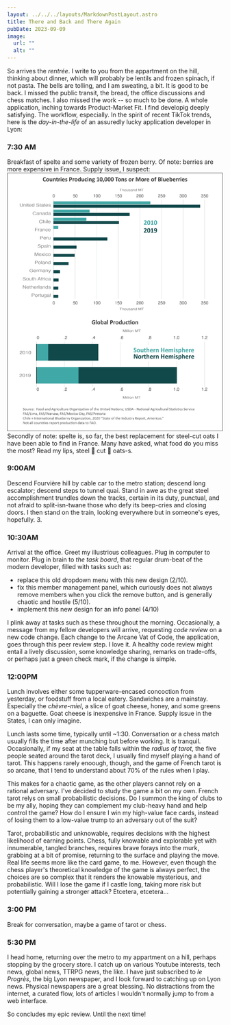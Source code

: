```yaml
---
layout: ../../../layouts/MarkdownPostLayout.astro
title: There and Back and There Again
pubDate: 2023-09-09
image:
  url: ""
  alt: ""
---
```


So arrives the _rentrée_. I write to you from the appartment on the hill, thinking about dinner, which will probably be lentils and frozen spinach, if not pasta. The bells are tolling, and I am sweating, a bit. It is good to be back. I missed the public transit, the bread, the office discussions and chess matches. I also missed the work -- so much to be done. A whole application, inching towards Product-Market Fit. I find developig deeply satisfying. The workflow, especially. In the spirit of recent TikTok trends, here is the _day-in-the-life_ of an assuredly lucky application developer in Lyon:

### 7:30 AM

Breakfast of spelte and some variety of frozen berry. Of note: berries are more expensive in France. Supply issue, I suspect: ![Blueberry production globally, courtesy the [Foreign Agricultural Service](https://www.fas.usda.gov/data/blueberries-around-globe-past-present-and-future)](../../../images/blueberry.png) Secondly of note: spelte is, so far, the best replacement for steel-cut oats I have been able to find in France. Many have asked, what food do you miss the most? Read my lips, steel 👏 cut 👏 oats-s.

### 9:00AM

Descend Fourvière hill by cable car to the metro station; descend long escalator; descend steps to tunnel quai. Stand in awe as the great steel accomplishment trundles down the tracks, certain in its duty, punctual, and not afraid to split-isn-twane those who defy its beep-cries and closing doors. I then stand on the train, looking everywhere but in someone's eyes, hopefully. 3.

### 10:30AM

Arrival at the office. Greet my illustrious colleagues. Plug in computer to monitor. Plug in brain to _the task board_, that regular drum-beat of the modern developer, filled with tasks such as:

- replace this old dropdown menu with this new design (2/10).
- fix this member management panel, which curiously does not always remove members when you click the remove button, and is generally chaotic and hostile (5/10).
- implement this new design for an info panel (4/10)

I plink away at tasks such as these throughout the morning. Occasionally, a message from my fellow developers will arrive, requesting _code review_ on a new code change. Each change to the Arcane Vat of Code, the application, goes through this peer review step. I love it. A healthy code review might entail a lively discussion, some knowledge sharing, remarks on trade-offs, or perhaps just a green check mark, if the change is simple.

### 12:00PM

Lunch involves either some tupperware-encased concoction from yesterday, or foodstuff from a local eatery. Sandwiches are a mainstay. Especially the _chèvre-miel_, a slice of goat cheese, honey, and some greens on a baguette. Goat cheese is inexpensive in France. Supply issue in the States, I can only imagine.

Lunch lasts some time, typically until ~1:30. Conversation or a chess match usually fills the time after munching but before working. It is tranquil. Occasionally, if my seat at the table falls within the _radius of tarot_, the five people seated around the tarot deck, I usually find myself playing a hand of tarot. This happens rarely enoough, though, and the game of French tarot is so arcane, that I tend to understand about 70% of the rules when I play.

This makes for a chaotic game, as the other players cannot rely on a rational adversary. I've decided to study the game a bit on my own. French tarot relys on small probabilistic decisions. Do I summon the king of clubs to be my ally, hoping they can complement my club-heavy hand and help control the game? How do I ensure I win my high-value face cards, instead of losing them to a low-value trump to an adversary out of the suit?

Tarot, probabilistic and unknowable, requires decisions with the highest likelihood of earning points. Chess, fully knowable and explorable yet with innumerable, tangled branches, requires brave forays into the murk, grabbing at a bit of promise, returning to the surface and playing the move. Real life seems more like the card game, to me. However, even though the chess player's theoretical knowledge of the game is always perfect, the choices are so complex that it renders the knowable mysterious, and probabilistic. Will I lose the game if I castle long, taking more risk but potentially gaining a stronger attack? Etcetera, etcetera...

### 3:00 PM

Break for conversation, maybe a game of tarot or chess.

### 5:30 PM

I head home, returning over the metro to my appartment on a hill, perhaps stopping by the grocery store. I catch up on various Youtube interests, tech news, global news, TTRPG news, the like. I have just subscribed to _le Progrès_, the big Lyon newspaper, and I look forward to catching up on Lyon news. Physical newspapers are a great blessing. No distractions from the internet, a curated flow, lots of articles I wouldn't normally jump to from a web interface.

So concludes my epic review. Until the next time!
